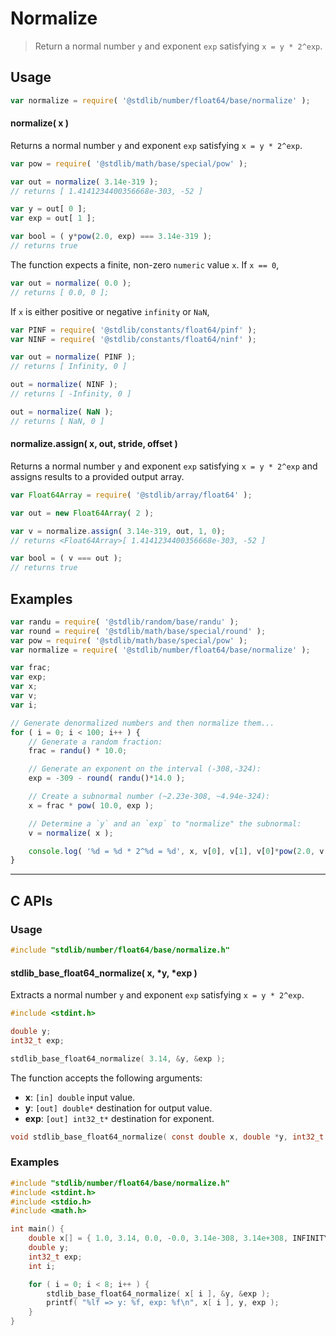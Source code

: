 <!--

@license Apache-2.0

Copyright (c) 2018 The Stdlib Authors.

Licensed under the Apache License, Version 2.0 (the "License");
you may not use this file except in compliance with the License.
You may obtain a copy of the License at

   http://www.apache.org/licenses/LICENSE-2.0

Unless required by applicable law or agreed to in writing, software
distributed under the License is distributed on an "AS IS" BASIS,
WITHOUT WARRANTIES OR CONDITIONS OF ANY KIND, either express or implied.
See the License for the specific language governing permissions and
limitations under the License.

-->

# Normalize

> Return a normal number `y` and exponent `exp` satisfying `x = y * 2^exp`.

<section class="usage">

## Usage

```javascript
var normalize = require( '@stdlib/number/float64/base/normalize' );
```

#### normalize( x )

Returns a normal number `y` and exponent `exp` satisfying `x = y * 2^exp`.

```javascript
var pow = require( '@stdlib/math/base/special/pow' );

var out = normalize( 3.14e-319 );
// returns [ 1.4141234400356668e-303, -52 ]

var y = out[ 0 ];
var exp = out[ 1 ];

var bool = ( y*pow(2.0, exp) === 3.14e-319 );
// returns true
```

The function expects a finite, non-zero `numeric` value `x`. If `x == 0`,

```javascript
var out = normalize( 0.0 );
// returns [ 0.0, 0 ];
```

If `x` is either positive or negative `infinity` or `NaN`,

```javascript
var PINF = require( '@stdlib/constants/float64/pinf' );
var NINF = require( '@stdlib/constants/float64/ninf' );

var out = normalize( PINF );
// returns [ Infinity, 0 ]

out = normalize( NINF );
// returns [ -Infinity, 0 ]

out = normalize( NaN );
// returns [ NaN, 0 ]
```

#### normalize.assign( x, out, stride, offset )

Returns a normal number `y` and exponent `exp` satisfying `x = y * 2^exp` and assigns results to a provided output array.

```javascript
var Float64Array = require( '@stdlib/array/float64' );

var out = new Float64Array( 2 );

var v = normalize.assign( 3.14e-319, out, 1, 0);
// returns <Float64Array>[ 1.4141234400356668e-303, -52 ]

var bool = ( v === out );
// returns true
```

</section>

<!-- /.usage -->

<section class="examples">

## Examples

<!-- eslint no-undef: "error" -->

```javascript
var randu = require( '@stdlib/random/base/randu' );
var round = require( '@stdlib/math/base/special/round' );
var pow = require( '@stdlib/math/base/special/pow' );
var normalize = require( '@stdlib/number/float64/base/normalize' );

var frac;
var exp;
var x;
var v;
var i;

// Generate denormalized numbers and then normalize them...
for ( i = 0; i < 100; i++ ) {
    // Generate a random fraction:
    frac = randu() * 10.0;

    // Generate an exponent on the interval (-308,-324):
    exp = -309 - round( randu()*14.0 );

    // Create a subnormal number (~2.23e-308, ~4.94e-324):
    x = frac * pow( 10.0, exp );

    // Determine a `y` and an `exp` to "normalize" the subnormal:
    v = normalize( x );

    console.log( '%d = %d * 2^%d = %d', x, v[0], v[1], v[0]*pow(2.0, v[1]) );
}
```

</section>

<!-- /.examples -->

<!-- C interface documentation. -->

* * *

<section class="c">

## C APIs

<!-- Section to include introductory text. Make sure to keep an empty line after the intro `section` element and another before the `/section` close. -->

<section class="intro">

</section>

<!-- /.intro -->

<!-- C usage documentation. -->

<section class="usage">

### Usage

```c
#include "stdlib/number/float64/base/normalize.h"
```

#### stdlib_base_float64_normalize( x, \*y, \*exp )

Extracts a normal number `y` and exponent `exp` satisfying `x = y * 2^exp`.

```c
#include <stdint.h>

double y;
int32_t exp;

stdlib_base_float64_normalize( 3.14, &y, &exp );
```

The function accepts the following arguments:

-   **x**: `[in] double` input value.
-   **y**: `[out] double*` destination for output value.
-   **exp**: `[out] int32_t*` destination for exponent.

```c
void stdlib_base_float64_normalize( const double x, double *y, int32_t *exp );
```

</section>

<!-- /.usage -->

<!-- C API usage notes. Make sure to keep an empty line after the `section` element and another before the `/section` close. -->

<section class="notes">

</section>

<!-- /.notes -->

<!-- C API usage examples. -->

<section class="examples">

### Examples

```c
#include "stdlib/number/float64/base/normalize.h"
#include <stdint.h>
#include <stdio.h>
#include <math.h>

int main() {
    double x[] = { 1.0, 3.14, 0.0, -0.0, 3.14e-308, 3.14e+308, INFINITY, NAN };
    double y;
    int32_t exp;
    int i;

    for ( i = 0; i < 8; i++ ) {
        stdlib_base_float64_normalize( x[ i ], &y, &exp );
        printf( "%lf => y: %f, exp: %f\n", x[ i ], y, exp );
    }
}
```

</section>

<!-- /.examples -->

</section>

<!-- /.c -->

<!-- Section for related `stdlib` packages. Do not manually edit this section, as it is automatically populated. -->

<section class="related">

</section>

<!-- /.related -->

<!-- Section for all links. Make sure to keep an empty line after the `section` element and another before the `/section` close. -->

<section class="links">

</section>

<!-- /.links -->
